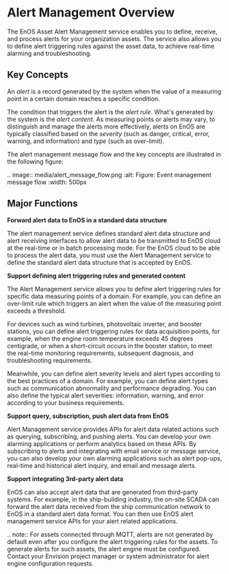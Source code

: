 # Alert Management Overview

The EnOS Asset Alert Management service enables you to define, receive, and process alerts for your organization assets. The service also allows you to define alert triggering rules against the asset data, to achieve real-time alarming and troubleshooting.

## Key Concepts

An _alert_ is a record generated by the system when the value of a measuring point in a certain domain reaches a specific condition.

The condition that triggers the alert is the _alert rule_. What's generated by the system is the _alert content_. As measuring points or alerts may vary, to distinguish and manage the alerts more effectively, alerts on EnOS are typically classified based on the _severity_ (such as danger, critical, error, warning, and information) and _type_ (such as over-limit).

The alert management message flow and the key concepts are illustrated in the following figure:

.. image:: media/alert_message_flow.png
   :alt: Figure: Event management message flow
   :width: 500px

## Major Functions

**Forward alert data to EnOS in a standard data structure**

The alert management service defines standard alert data structure and alert receiving interfaces to allow alert data to be transmitted to EnOS cloud at the real-time or in batch processing mode. For the EnOS cloud to be able to process the alert data, you must use the Alert Management service to define the standard alert data structure that is accepted by EnOS.

**Support defining alert triggering rules and generated content**

The Alert Management service allows you to define alert triggering rules for specific data measuring points of a domain. For example, you can define an over-limit rule which triggers an alert when the value of the measuring point exceeds a threshold.

For devices such as wind turbines, photovoltaic inverter, and booster stations, you can define alert triggering rules for data acquisition points, for example, when the engine room temperature exceeds 45 degrees centigrade, or when a short-circuit occurs in the booster station, to meet the real-time monitoring requirements, subsequent diagnosis, and troubleshooting requirements.

Meanwhile, you can define alert severity levels and alert types according to the best practices of a domain. For example, you can define alert types such as communication abnormality and performance degrading. You can also define the typical alert severities: information, warning, and error according to your business requirements.

**Support query, subscription, push alert data from EnOS**

Alert Management service provides APIs for alert data related actions such as querying, subscribing, and pushing alerts. You can develop your own alarming applications or perform analytics based on these APIs. By subscribing to alerts and integrating with email service or message service, you can also develop your own alarming applications such as alert pop-ups, real-time and historical alert inquiry, and email and message alerts.

**Support integrating 3rd-party alert data**

EnOS can also accept alert data that are generated from third-party systems. For example, in the ship-building industry, the on-site SCADA can forward the alert data received from the ship communication network to EnOS in a standard alert data format. You can then use EnOS alert management service APIs for your alert related applications.

.. note:: For assets connected through MQTT, alerts are not generated by default even after you configure the alert triggering rules for the assets. To generate alerts for such assets, the alert engine must be configured. Contact your Envision project manager or system administrator for alert engine configuration requests.
